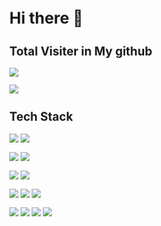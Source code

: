# Hi there 👋

<!--
**endyd9/endyd9** is a ✨ _special_ ✨ repository because its `README.md` (this file) appears on your GitHub profile.
Here are some ideas to get you started:

- 🔭 I’m currently working on ...
- 🌱 I’m currently learning ...
- 👯 I’m looking to collaborate on ...
- 🤔 I’m looking for help with ...
- 💬 Ask me about ...
- 📫 How to reach me: ...
- 😄 Pronouns: ...
- ⚡ Fun fact: ...
-->

## Total Visiter in My github
![](https://gh-hits.nomadcoders.workers.dev/view?username=endyd9)

![](https://workers-visitors.endyd9.workers.dev/visit?page=github.com/endyd9)

## Tech Stack


![](https://img.shields.io/badge/HTML5-E34F26?style=flat&logo=HTML5&logoColor=white)
![](https://img.shields.io/badge/CSS3-1572B6?style=flat&logo=CSS3&logoColor=white)

![](https://img.shields.io/badge/JavaScript-F7DF1E?style=flat&logo=JavaScript&logoColor=white)
![](https://img.shields.io/badge/TypeScript-3178C6?style=flat&logo=TypeScript&logoColor=white)

![](https://img.shields.io/badge/Node-339933?style=flat&logo=Node.js&logoColor=white)
![](https://img.shields.io/badge/TSNode-3178C6?style=flat&logo=ts-node&logoColor=white)

![](https://img.shields.io/badge/express.js-000000?style=flat&logo=Express&logoColor=white)
![](https://img.shields.io/badge/React-61DAFB?style=flat&logo=React&logoColor=white)
![](https://img.shields.io/badge/Next-000000?style=flat&logo=Next.js&logoColor=white)

![](https://img.shields.io/badge/MongoDB-47A248?style=flat&logo=MongoDB&logoColor=white)
![](https://img.shields.io/badge/Mongoose-880000?style=flat&logo=Mongoose&logoColor=white)
![](https://img.shields.io/badge/MySQL-4479A1?style=flat&logo=MySQL&logoColor=white)
![](https://img.shields.io/badge/PlanetScale-000000?style=flat&logo=planetscale&logoColor=white)






